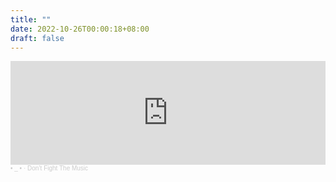 ```yaml
---
title: ""
date: 2022-10-26T00:00:18+08:00
draft: false
---
```


<iframe width="100%" height="166" scrolling="no" frameborder="no" allow="autoplay" src="https://w.soundcloud.com/player/?url=https%3A//api.soundcloud.com/tracks/1193749411&color=%23ff5500&auto_play=false&hide_related=false&show_comments=true&show_user=true&show_reposts=false&show_teaser=true"></iframe><div style="font-size: 10px; color: #cccccc;line-break: anywhere;word-break: normal;overflow: hidden;white-space: nowrap;text-overflow: ellipsis; font-family: Interstate,Lucida Grande,Lucida Sans Unicode,Lucida Sans,Garuda,Verdana,Tahoma,sans-serif;font-weight: 100;"><a href="https://soundcloud.com/slsppvkwpxsy" title="• _ •" target="_blank" style="color: #cccccc; text-decoration: none;">• _ •</a> · <a href="https://soundcloud.com/slsppvkwpxsy/dont-fight-the-music" title="Don’t Fight The Music" target="_blank" style="color: #cccccc; text-decoration: none;">Don’t Fight The Music</a></div>

